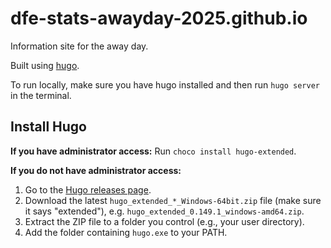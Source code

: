 # dfe-stats-awayday-2025.github.io

Information site for the away day.

Built using [hugo](https://gohugo.io/).

To run locally, make sure you have hugo installed and then run `hugo server` in the terminal.

## Install Hugo
**If you have administrator access:**
Run `choco install hugo-extended`.

**If you do not have administrator access:**
1. Go to the [Hugo releases page](https://github.com/gohugoio/hugo/releases).
2. Download the latest `hugo_extended_*_Windows-64bit.zip` file (make sure it says "extended"), e.g. `hugo_extended_0.149.1_windows-amd64.zip`.
3. Extract the ZIP file to a folder you control (e.g., your user directory).
4. Add the folder containing `hugo.exe` to your PATH.
